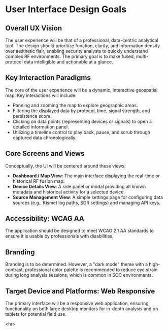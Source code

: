 # **User Interface Design Goals**

## **Overall UX Vision**

The user experience will be that of a professional, data-centric analytical tool. The design should prioritize function, clarity, and information density over aesthetic flair, enabling security analysts to quickly understand complex RF environments. The primary goal is to make fused, multi-protocol data intelligible and actionable at a glance.

## **Key Interaction Paradigms**

The core of the user experience will be a dynamic, interactive geospatial map. Key interactions will include:

* Panning and zooming the map to explore geographic areas.  
* Filtering the displayed data by protocol, time, signal strength, and persistence score.  
* Clicking on data points (representing devices or signals) to open a detailed information panel.  
* Utilizing a timeline control to play back, pause, and scrub through captured data chronologically.

## **Core Screens and Views**

Conceptually, the UI will be centered around these views:

* **Dashboard / Map View**: The main interface displaying the real-time or historical RF fusion map.  
* **Device Details View**: A side panel or modal providing all known metadata and historical activity for a selected device.  
* **Source Management View**: A simple settings page for configuring data sources (e.g., Kismet log paths, SDR settings) and managing API keys.

## **Accessibility: WCAG AA**

The application should be designed to meet WCAG 2.1 AA standards to ensure it is usable by professionals with disabilities.

## **Branding**

Branding is to be determined. However, a "dark mode" theme with a high-contrast, professional color palette is recommended to reduce eye strain during long analysis sessions, which is common in SOC environments.

## **Target Device and Platforms: Web Responsive**

The primary interface will be a responsive web application, ensuring functionality on both large desktop monitors for in-depth analysis and on tablets for potential field use.

\<hr\>
